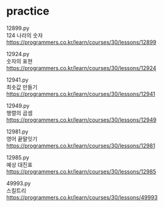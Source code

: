 # practice

12899.py  
124 나라의 숫자  
https://programmers.co.kr/learn/courses/30/lessons/12899


12924.py  
숫자의 표현  
https://programmers.co.kr/learn/courses/30/lessons/12924


12941.py  
최솟값 만들기  
https://programmers.co.kr/learn/courses/30/lessons/12941


12949.py  
행렬의 곱셈  
https://programmers.co.kr/learn/courses/30/lessons/12949


12981.py  
영어 끝말잇기  
https://programmers.co.kr/learn/courses/30/lessons/12981


12985.py  
예상 대진표  
https://programmers.co.kr/learn/courses/30/lessons/12985


49993.py  
스킬트리  
https://programmers.co.kr/learn/courses/30/lessons/49993

